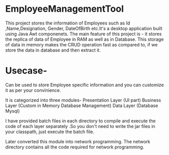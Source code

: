 # EmployeeManagementTool
This project stores the information of Employees such as Id ,Name,Designation, Gender, DateOfBirth etc.It's a desktop application built using Java Awt componenets.
The main feature of this project is - it stores the replica of data of Employee in RAM as well as in Database. This storage of data in memory makes the CRUD operation fast
as compared to, if we store the data in database and then extract it.

# Usecase-
Can be used to store Employee specific information and you can customize it as per your convinience.

It is categorized into three modules- Presentation Layer (UI part) Business Layer (Custom in Memory Database Management) Data Layer (Database Mysql)

I have provided batch files in each directory to compile and execute the code of each layer separately .So you don't need to write the jar files in your classpath, just execute the batch file.

Later converted this module into network programming. The network directory contains all the code required for network programming. 

